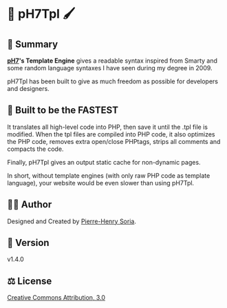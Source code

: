 # 🎨 pH7Tpl 🖌️

## 🔭 Summary

**[pH7](https://github.com/pH-7)'s Template Engine** gives a readable syntax inspired from Smarty and some random language syntaxes I have seen during my degree in 2009.

pH7Tpl has been built to give as much freedom as possible for developers and designers.


## 💨 Built to be the FASTEST

It translates all high-level code into PHP, then save it until the .tpl file is modified. When the tpl files are compiled into PHP code, it also optimizes the PHP code, removes extra open/close PHPtags, strips all comments and compacts the code.

Finally, pH7Tpl gives an output static cache for non-dynamic pages.

In short, without template engines (with only raw PHP code as template language), your website would be even slower than using pH7Tpl.


## 👨‍🎨 Author

Designed and Created by [Pierre-Henry Soria](https://pierrehenry.be).


## 🔢 Version

v1.4.0


## ⚖️ License

[Creative Commons Attribution, 3.0](http://creativecommons.org/licenses/by/3.0/)
